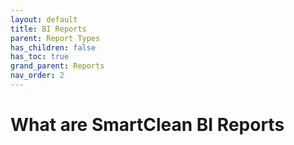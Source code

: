 ```yaml
---
layout: default
title: BI Reports
parent: Report Types
has_children: false
has_toc: true
grand_parent: Reports
nav_order: 2
---
```


# What are SmartClean BI Reports